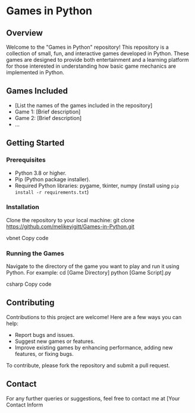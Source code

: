 # Games in Python

## Overview
Welcome to the "Games in Python" repository! This repository is a collection of small, fun, and interactive games developed in Python. These games are designed to provide both entertainment and a learning platform for those interested in understanding how basic game mechanics are implemented in Python.

## Games Included
- [List the names of the games included in the repository]
- Game 1: [Brief description]
- Game 2: [Brief description]
- ...

## Getting Started
### Prerequisites
- Python 3.8 or higher.
- Pip (Python package installer).
- Required Python libraries: pygame, tkinter, numpy (install using `pip install -r requirements.txt`)

### Installation
Clone the repository to your local machine:
git clone https://github.com/melikeyigitt/Games-in-Python.git

vbnet
Copy code

### Running the Games
Navigate to the directory of the game you want to play and run it using Python. For example:
cd [Game Directory]
python [Game Script].py

csharp
Copy code

## Contributing
Contributions to this project are welcome! Here are a few ways you can help:
- Report bugs and issues.
- Suggest new games or features.
- Improve existing games by enhancing performance, adding new features, or fixing bugs.

To contribute, please fork the repository and submit a pull request.

## Contact
For any further queries or suggestions, feel free to contact me at [Your Contact Inform
